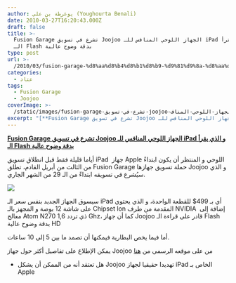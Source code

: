 ```yaml
---
author: يوغرطة بن علي (Youghourta Benali)
date: 2010-03-27T16:20:43.000Z
draft: false
title: >-
  Fusion Garage تشرع في تسويق Joojoo الجهاز اللوحي المنافس للـ iPad و الذي يقرأ
  الـ Flash بدقة وضوح عالية
type: post
url: >-
  /2010/03/fusion-garage-%d8%aa%d8%b4%d8%b1%d8%b9-%d9%81%d9%8a-%d8%aa%d8%b3%d9%88%d9%8a%d9%82-joojoo-%d8%a7%d9%84%d8%ac%d9%87%d8%a7%d8%b2-%d8%a7%d9%84%d9%84%d9%88%d8%ad%d9%8a-%d8%a7%d9%84%d9%85%d9%86%d8%a7%d9%81/
categories:
  - عتاد
tags:
  - Fusion Garage
  - Joojoo
coverImage: >-
  /static/images/fusion-garage-تشرع-في-تسويق-joojoo-الجهاز-اللوحي-المناف/joojoo.jpg
excerpt: "[**Fusion Garage تشرع في تسويق Joojoo الجهاز اللوحي المنافس للـ iPad و الذي يقرأ الـ Flash بدقة وضوح عالية**](https://www.it-scoop.com/2010/03/fusion-garage-%d8%aa%d8%b4%d8%b1%d8%b9-%d9%81%d9%8a-%d8%aa%d8%b3%d9%88%d9%8a%d9%82-joojoo-%d8%a7%d9%84%d8%ac%d9%87%d8%a7%d8%b2-%d8%a7%d9%84%d9%84%d9%88%d8%ad%d9%8a-%d8%a7%d9%84%d9%85%d9%86%d8%a7%d9%81/)\n\nأياما قليلة فقط قبل انطلاق تسويق iPad \_جهاز Apple اللوحي و المنتظر أن يكون ابتداءً من الثالث من أبريل القادم، تطلق Fusion"
---
```

[**Fusion Garage تشرع في تسويق Joojoo الجهاز اللوحي المنافس للـ iPad و الذي يقرأ الـ Flash بدقة وضوح عالية**](https://www.it-scoop.com/2010/03/fusion-garage-%d8%aa%d8%b4%d8%b1%d8%b9-%d9%81%d9%8a-%d8%aa%d8%b3%d9%88%d9%8a%d9%82-joojoo-%d8%a7%d9%84%d8%ac%d9%87%d8%a7%d8%b2-%d8%a7%d9%84%d9%84%d9%88%d8%ad%d9%8a-%d8%a7%d9%84%d9%85%d9%86%d8%a7%d9%81/)

أياما قليلة فقط قبل انطلاق تسويق iPad  جهاز Apple اللوحي و المنتظر أن يكون ابتداءً من الثالث من أبريل القادم، تطلق Fusion Garage حملة تسويق جهازها Joojoo و الذي سيُشرع في تسويقه ابتداءً من الـ 29 من الشهر الجاري.

![](/static/images/fusion-garage-تشرع-في-تسويق-joojoo-الجهاز-اللوحي-المناف/joojoo.jpg)

سيسوق الجهاز الجديد بنفس سعر الـ iPad أي بـ 499$ للقطعة الواحدة، و الذي يحتوي على شاشة 12 بوصة و المجهز بالـ Chipset lon المقدمة من طرف NVIDIA  إضافة إلى معالج Atom N270 ذي تردد 1,6 Ghz، كما أن جهاز Joojoo قادر على قراءة الـ Flash بدقة وضوح عالية HD

أما فيما يخص البطارية فيمكنها أن تصمد ما بين 5 إلى 10 ساعات.

يمكن الإطلاع على تفاصيل أكثر حول جهاز Joojoo من على موقعه الرسمي من [هنا](https://thejoojoo.com/)

-   هل تعتقد أنه من الممكن أن يشكل Joojoo تهديدا حقيقيا لجهاز iPad الخاص بـ Apple
